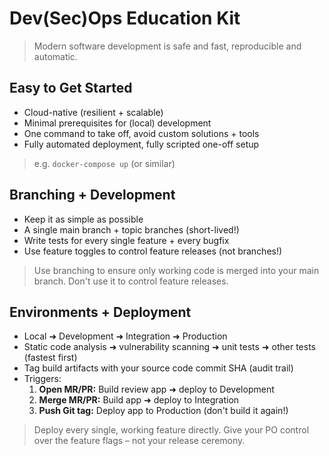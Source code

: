 Dev(Sec)Ops Education Kit
=========================

> Modern software development is safe and fast, reproducible and automatic.

Easy to Get Started
-------------------

- Cloud-native (resilient + scalable)
- Minimal prerequisites for (local) development
- One command to take off, avoid custom solutions + tools
- Fully automated deployment, fully scripted one-off setup

> e.g. `docker-compose up` (or similar)

Branching + Development
-----------------------

- Keep it as simple as possible
- A single main branch + topic branches (short-lived!)
- Write tests for every single feature + every bugfix
- Use feature toggles to control feature releases (not branches!)

> Use branching to ensure only working code is merged into your main branch. Don't use it to control feature releases.

Environments + Deployment
-------------------------

- Local ➜ Development ➜ Integration ➜ Production
- Static code analysis ➜ vulnerability scanning ➜ unit tests ➜ other tests (fastest first)
- Tag build artifacts with your source code commit SHA (audit trail)
- Triggers:
  1. **Open MR/PR:** Build review app ➜ deploy to Development
  2. **Merge MR/PR:** Build app ➜ deploy to Integration
  3. **Push Git tag:** Deploy app to Production (don't build it again!)

> Deploy every single, working feature directly. Give your PO control over the feature flags – not your release ceremony.
